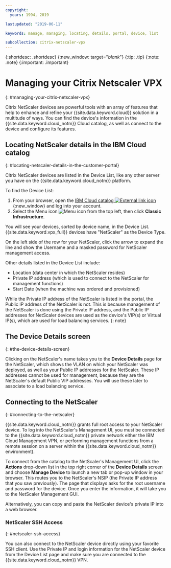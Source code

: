 ```yaml
---
copyright:
  years: 1994, 2019

lastupdated: "2019-06-11"

keywords: manage, managing, locating, details, portal, device, list

subcollection: citrix-netscaler-vpx
---
```


{:shortdesc: .shortdesc}
{:new_window: target="_blank_"}
{:tip: .tip}
{:note: .note}
{:important: .important}

# Managing your Citrix Netscaler VPX
{: #managing-your-citrix-netscaler-vpx}

Citrix NetScaler devices are powerful tools with an array of features that help to enhance and refine your {{site.data.keyword.cloud}} solution in a multitude of ways. You can find the device's information in the {{site.data.keyword.cloud_notm}} Cloud catalog, as well as connect to the device and configure its features.  

## Locating NetScaler details in the IBM Cloud catalog
{: #locating-netscaler-details-in-the-customer-portal}

Citrix NetScaler devices are listed in the Device List, like any other server you have on the {{site.data.keyword.cloud_notm}} platform.

To find the Device List:

1. From your browser, open the [IBM Cloud catalog ![External link icon](../../icons/launch-glyph.svg "External link icon")](https://cloud.ibm.com){:new_window} and log into your account.
2. Select the Menu icon ![Menu icon](../../icons/icon_hamburger.svg) from the top left, then click **Classic Infrastructure**.

You will see your devices, sorted by device name, in the Device List. {{site.data.keyword.vpx_full}} devices have "NetScaler" as the Device Type.

On the left side of the row for your NetScaler, click the arrow to expand the line and show the Username and a masked password for NetScaler management access.

Other details listed in the Device List include:

* Location (data center in which the NetScaler resides)
* Private IP address (which is used to connect to the NetScaler for management functions)
* Start Date (when the machine was ordered and provisioned)

While the Private IP address of the NetScaler is listed in the portal, the Public IP address of the NetScaler is not. This is because management of the NetScaler is done using the Private IP address, and the Public IP addresses for NetScaler devices are used as the device's VIP(s) or Virtual IP(s), which are used for load balancing services.
{: note}

## The Device Details screen
{: #the-device-details-screen}

Clicking on the NetScaler's name takes you to the **Device Details** page for the NetScaler, which shows the VLAN on which your NetScaler was deployed, as well as your Public IP addresses for the NetScaler. These IP addresses cannot be used for management, because they are the NetScaler's default Public VIP addresses. You will use these later to associate to a load balancing service.

## Connecting to the NetScaler
{: #connecting-to-the-netscaler}

{{site.data.keyword.cloud_notm}} grants full root access to your NetScaler device. To log into the NetScaler's Management UI, you must be connected to the {{site.data.keyword.cloud_notm}} private network either the IBM Cloud Management VPN, or performing management functions from a remote session on a server within the {{site.data.keyword.cloud_notm}} environment).

To connect from the catalog to the NetScaler's Management UI, click the **Actions** drop-down list in the top right corner of the **Device Details** screen and choose **Manage Device** to launch a new tab or pop-up window in your browser. This routes you to the NetScaler's NSIP (the Private IP address that you saw previously). The page that displays asks for the root username and password for the device. Once you enter the information, it will take you to the NetScaler Management GUI.

Alternatively, you can copy and paste the NetScaler device's private IP into a web browser.

### NetScaler SSH Access
{: #netscaler-ssh-access}

You can also connect to the NetScaler device directly using your favorite SSH client. Use the Private IP and login information for the NetScaler device from the Device List page and make sure you are connected to the {{site.data.keyword.cloud_notm}} VPN.
